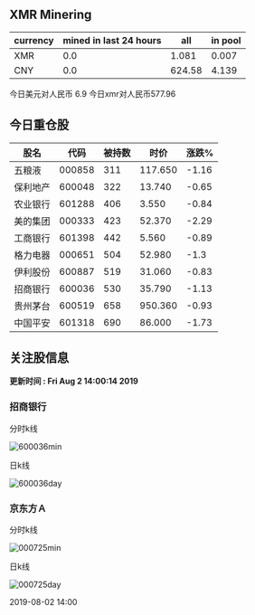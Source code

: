 ## XMR Minering

|currency|mined in last 24 hours|all|in pool|
|---|---|---|---|
|XMR|0.0|1.081|0.007|
|CNY|0.0|624.58|4.139|

今日美元对人民币 6.9	今日xmr对人民币577.96


## 今日重仓股 

|股名|代码|被持数|时价|涨跌%|
|---|---|---|---|---|
|五粮液|000858|311|117.650|-1.16|
|保利地产|600048|322|13.740|-0.65|
|农业银行|601288|406|3.550|-0.84|
|美的集团|000333|423|52.370|-2.29|
|工商银行|601398|442|5.560|-0.89|
|格力电器|000651|504|52.980|-1.3|
|伊利股份|600887|519|31.060|-0.83|
|招商银行|600036|530|35.790|-1.13|
|贵州茅台|600519|658|950.360|-0.93|
|中国平安|601318|690|86.000|-1.73|

## 关注股信息
**更新时间 : Fri Aug  2 14:00:14 2019**
### 招商银行 
分时k线

![600036min](http://image.sinajs.cn/newchart/min/n/sh600036.gif)

日k线

![600036day](http://image.sinajs.cn/newchart/daily/n/sh600036.gif)

### 京东方Ａ 
分时k线

![000725min](http://image.sinajs.cn/newchart/min/n/sz000725.gif)

日k线

![000725day](http://image.sinajs.cn/newchart/daily/n/sz000725.gif)

2019-08-02 14:00
